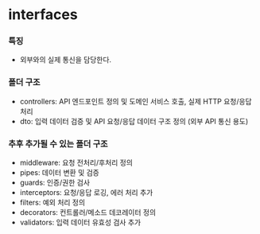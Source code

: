 # interfaces

### 특징
- 외부와의 실제 통신을 담당한다.

### 폴더 구조
- controllers: API 엔드포인트 정의 및 도메인 서비스 호출, 실제 HTTP 요청/응답 처리
- dto: 입력 데이터 검증 및 API 요청/응답 데이터 구조 정의 (외부 API 통신 용도)

### 추후 추가될 수 있는 폴더 구조
- middleware: 요청 전처리/후처리 정의
- pipes: 데이터 변환 및 검증
- guards: 인증/권한 검사
- interceptors: 요청/응답 로깅, 에러 처리 추가
- filters: 예외 처리 정의
- decorators: 컨트롤러/메소드 데코레이터 정의
- validators: 입력 데이터 유효성 검사 추가